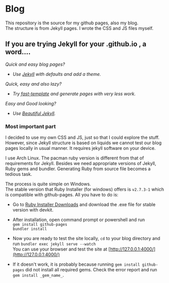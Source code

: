 # Blog

This repository is the source for my github pages, also my blog.  
The structure is from Jekyll pages. I wrote the CSS and JS files myself.

## If you are trying Jekyll for your .github.io , a word....

*Quick and easy blog pages?*  
- *Use [Jekyll](https://github.com/jekyll/jekyll) with defaults and add a theme.*

*Quick, easy and also lazy?*  
- *Try [fast-template](https://github.com/fastai/fast_template) and generate pages with very less work.*

*Easy and Good looking?*
- *Use [Beautiful Jekyll](https://github.com/daattali/beautiful-jekyll).*

### Most important part

I decided to use my own CSS and JS, just so that I could explore the stuff. However, since Jekyll structure is based on liquids we cannot test our blog pages locally in usual manner. It requires jekyll software on your device.

I use Arch Linux. The pacman ruby version is different from that of requirements for Jekyll. Besides we need appropriate versions of Jekyll, Ruby gems and bundler. Generating Ruby from source file becomes a tedious task.  

The process is quite simple on Windows.  
The stable version that Ruby Installer (for windows) offers is `v2.7.3-1` which is compatible with github-pages. All you have to do is:

- Go to [Ruby Installer Downloads](https://rubyinstaller.org/downloads/) and download the .exe file for stable version with devkit.

- After installation, open command prompt or powershell and run  
`gem install github-pages`  
 `bundler install`

- Now you are ready to test the site locally, `cd` to your blog directory and run
`bundler exec jekyll serve --watch`  
You can use your browser and test the site at [http://127.0.0.1:4000/](http://127.0.0.1:4000/)

- If it doesn't work, it is probably because running `gem install github-pages` did not install all required gems. Check the error report and run `gem install _gem_name_`.
